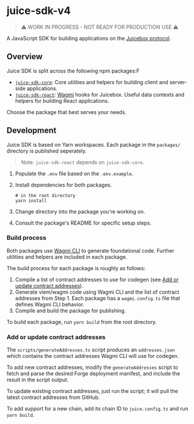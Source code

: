 # juice-sdk-v4

> ⚠️ WORK IN PROGRESS - NOT READY FOR PRODUCTION USE ⚠️

A JavaScript SDK for building applications on the [Juicebox protocol](https://docs.juicebox.money/).

## Overview

Juice SDK is split across the following npm packages:F

- [`juice-sdk-core`](./packages/core/README.md): Core utilities and helpers for building client and server-side applications.
- [`juice-sdk-react`](./packages/react/README.md): [Wagmi](https://wagmi.sh/) hooks for Juicebox. Useful data contexts and helpers for building React applications.

Choose the package that best serves your needs.

## Development

Juice SDK is based on Yarn workspaces. Each package in the `packages/` directory is published seperately.

> Note: `juice-sdk-react` depends on `juice-sdk-core`.

1. Populate the `.env` file based on the `.env.example`.
1. Install dependencies for both packages.

   ```
   # in the root directory
   yarn install
   ```

1. Change directory into the package you're working on.
1. Consult the package's README for specific setup steps.

### Build process

Both packages use [Wagmi CLI](https://wagmi.sh/cli/getting-started) to generate foundational code. Further utilities and helpers are included in each package.

The build process for each package is roughly as follows:

1. Compile a list of contract addresses to use for codegen (see [Add or update contract addresses](#add-or-update-contract-addresses)).
1. Generate viem/wagmi code using Wagmi CLI and the list of contract addresses from Step 1. Each package has a `wagmi.config.ts` file that defines Wagmi CLI behavior.
1. Compile and build the package for publishing.

To build each package, run `yarn build` from the root directory.

### Add or update contract addresses

The `scripts/generateAddresses.ts` script produces an `addresses.json` which contains the contract addresses Wagmi CLI will use for codegen.

To add new contract addresses, modify the `generateAddresses` script to fetch and parse the desired Forge deployment manifest, and include the result in the script output.

To update existing contract addresses, just run the script; it will pull the latest contract addresses from GitHub.

To add support for a new chain, add its chain ID to `juice.config.ts` and run `yarn build`.
